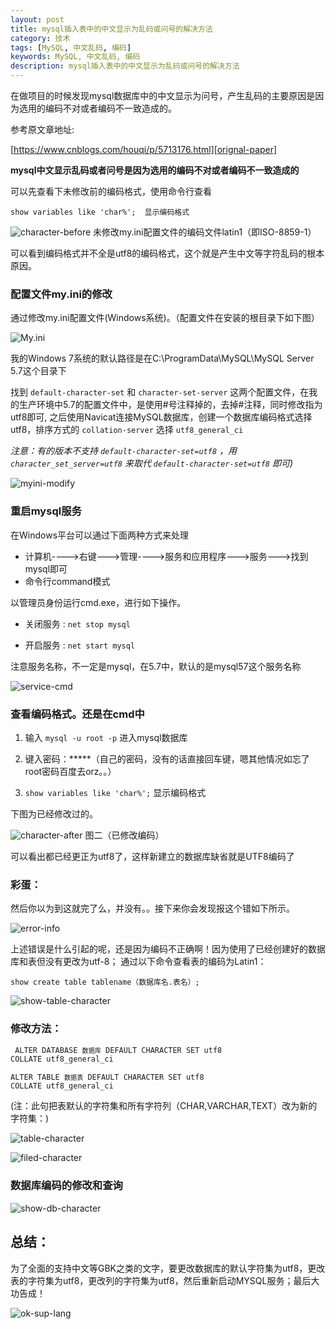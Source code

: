 ```yaml
---
layout: post
title: mysql插入表中的中文显示为乱码或问号的解决方法  
category: 技术
tags: [MySQL, 中文乱码, 编码]
keywords: MySQL, 中文乱码, 编码  
description: mysql插入表中的中文显示为乱码或问号的解决方法  
---
```



在做项目的时候发现mysql数据库中的中文显示为问号，产生乱码的主要原因是因为选用的编码不对或者编码不一致造成的。

参考原文章地址: 

[https://www.cnblogs.com/houqi/p/5713176.html][orignal-paper]


**mysql中文显示乱码或者问号是因为选用的编码不对或者编码不一致造成的**

可以先查看下未修改前的编码格式，使用命令行查看

`show variables like 'char%';  显示编码格式`

![character-before][character-before]
未修改my.ini配置文件的编码文件latin1（即ISO-8859-1）

可以看到编码格式并不全是utf8的编码格式，这个就是产生中文等字符乱码的根本原因。

### 配置文件my.ini的修改  

通过修改my.ini配置文件(Windows系统)。（配置文件在安装的根目录下如下图）

![My.ini][myini]

我的Windows 7系统的默认路径是在C:\ProgramData\MySQL\MySQL Server 5.7这个目录下

找到 `default-character-set` 和 `character-set-server` 这两个配置文件，在我的生产环境中5.7的配置文件中，是使用\#号注释掉的，去掉\#注释，同时修改指为utf8即可,
之后使用Navicat连接MySQL数据库，创建一个数据库编码格式选择utf8，排序方式的 `collation-server` 选择 `utf8_general_ci`  

*注意：有的版本不支持 `default-character-set=utf8` ，用 `character_set_server=utf8` 来取代  `default-character-set=utf8` 即可)* 

![myini-modify][myini-modify]


### 重启mysql服务
在Windows平台可以通过下面两种方式来处理

- 计算机---->右键--->管理---->服务和应用程序--->服务--->找到mysql即可  
- 命令行command模式 

以管理员身份运行cmd.exe，进行如下操作。

- 关闭服务 : `net stop mysql`  

- 开启服务 : `net start mysql`

注意服务名称，不一定是mysql，在5.7中，默认的是mysql57这个服务名称

![service-cmd][service-cmd]

### 查看编码格式。还是在cmd中

1. 输入 `mysql -u root -p`      进入mysql数据库 

2. 键入密码：*****（自己的密码，没有的话直接回车键，嗯其他情况如忘了root密码百度去orz。。）

3. `show variables like 'char%';`  显示编码格式

下图为已经修改过的。

![character-after][character-after]
图二（已修改编码）

可以看出都已经更正为utf8了，这样新建立的数据库缺省就是UTF8编码了


### 彩蛋：

然后你以为到这就完了么，并没有。。接下来你会发现报这个错如下所示。

![error-info][error-info]

上述错误是什么引起的呢，还是因为编码不正确啊！因为使用了已经创建好的数据库和表但没有更改为utf-8；
通过以下命令查看表的编码为Latin1：

`show create table tablename（数据库名.表名）;`

![show-table-character][show-table-character]

### 修改方法：

<code> ALTER DATABASE `数据库` DEFAULT CHARACTER SET utf8 COLLATE utf8_general_ci </code>

<code>ALTER TABLE `数据表` DEFAULT CHARACTER SET utf8 COLLATE utf8_general_ci</code>

(注：此句把表默认的字符集和所有字符列（CHAR,VARCHAR,TEXT）改为新的字符集：)

![table-character][table-character]

![filed-character][filed-character]

### 数据库编码的修改和查询

![show-db-character][show-db-character]

## 总结：

为了全面的支持中文等GBK之类的文字，要更改数据库的默认字符集为utf8，更改表的字符集为utf8，更改列的字符集为utf8，然后重新启动MYSQL服务；最后大功告成！

![ok-sup-lang][ok-sup-lang]




[orignal-paper]:https://www.cnblogs.com/houqi/p/5713176.html
[myini]:https://raw.githubusercontent.com/xzchsia/MyResources/master/mysql-support-chinese/myini.png 
[myini-modify]:https://raw.githubusercontent.com/xzchsia/MyResources/master/mysql-support-chinese/myini-modify.png  
[service-cmd]:https://raw.githubusercontent.com/xzchsia/MyResources/master/mysql-support-chinese/service-cmd.png  
[character-before]:https://raw.githubusercontent.com/xzchsia/MyResources/master/mysql-support-chinese/character-before.png
[character-after]:https://raw.githubusercontent.com/xzchsia/MyResources/master/mysql-support-chinese/character-after.png
[error-info]:https://raw.githubusercontent.com/xzchsia/MyResources/master/mysql-support-chinese/error-info.png
[show-table-character]:https://raw.githubusercontent.com/xzchsia/MyResources/master/mysql-support-chinese/show-table-character.png
[table-character]:https://raw.githubusercontent.com/xzchsia/MyResources/master/mysql-support-chinese/table-character.png
[filed-character]:https://raw.githubusercontent.com/xzchsia/MyResources/master/mysql-support-chinese/filed-character.png
[show-db-character]:https://raw.githubusercontent.com/xzchsia/MyResources/master/mysql-support-chinese/show-db-character.png
[ok-sup-lang]:https://raw.githubusercontent.com/xzchsia/MyResources/master/mysql-support-chinese/ok-sup-lang.png
